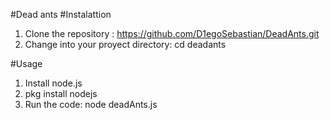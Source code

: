#Dead ants
#Instalattion
1. Clone the repository : https://github.com/D1egoSebastian/DeadAnts.git
2. Change into your proyect directory: cd deadants

#Usage
1. Install node.js
2. pkg install nodejs
3. Run the code: node deadAnts.js
